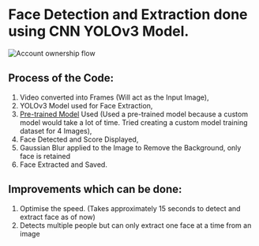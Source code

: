 # Face Detection and Extraction done using CNN YOLOv3 Model.

![Account ownership flow](https://user-images.githubusercontent.com/76071184/178530738-84a1a4af-208e-4197-9b49-51fd47ee7e79.png)

## Process of the Code:

1.	Video converted into Frames (Will act as the Input Image),
2.	YOLOv3 Model used for Face Extraction,
3.	[Pre-trained Model](https://drive.google.com/file/d/1nwe5bzDUe2apKzdyGzXND9b8vI8uh5cT/view?usp=sharing) Used (Used a pre-trained model because a custom model would take a lot of time. Tried creating a custom model training dataset for 4 Images),
4.	Face Detected and Score Displayed,
5.	Gaussian Blur applied to the Image to Remove the Background, only face is retained
6.	Face Extracted and Saved.

## Improvements which can be done:

1.	Optimise the speed. (Takes approximately 15 seconds to detect and extract face as of now)
2.	Detects multiple people but can only extract one face at a time from an image


